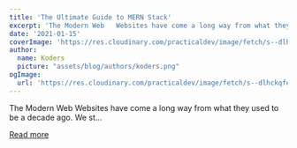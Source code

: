 ```yaml
---
title: 'The Ultimate Guide to MERN Stack'
excerpt: 'The Modern Web   Websites have come a long way from what they used to be a decade ago. We st...'
date: '2021-01-15'
coverImage: 'https://res.cloudinary.com/practicaldev/image/fetch/s--dlhckqfe--/c_imagga_scale,f_auto,fl_progressive,h_420,q_auto,w_1000/https://dev-to-uploads.s3.amazonaws.com/i/ykjxdtadmyysn1vh62pw.png'
author:
  name: Koders
  picture: "assets/blog/authors/koders.png"
ogImage:
  url: 'https://res.cloudinary.com/practicaldev/image/fetch/s--dlhckqfe--/c_imagga_scale,f_auto,fl_progressive,h_420,q_auto,w_1000/https://dev-to-uploads.s3.amazonaws.com/i/ykjxdtadmyysn1vh62pw.png'
---
```


The Modern Web   Websites have come a long way from what they used to be a decade ago. We st...

[Read more](https://dev.to/itsnitinr/the-ultimate-guide-to-mern-stack-1051)
